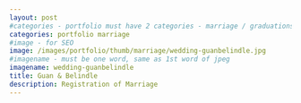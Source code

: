 ```yaml
---
layout: post
#categories - portfolio must have 2 categories - marriage / graduations / events
categories: portfolio marriage
#image - for SEO
image: /images/portfolio/thumb/marriage/wedding-guanbelindle.jpg
#imagename - must be one word, same as 1st word of jpeg
imagename: wedding-guanbelindle
title: Guan & Belindle
description: Registration of Marriage
---
```

